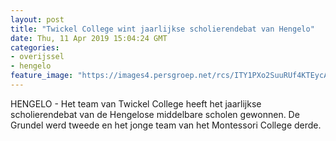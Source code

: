 ```yaml
---
layout: post
title: "Twickel College wint jaarlijkse scholierendebat van Hengelo"
date: Thu, 11 Apr 2019 15:04:24 GMT
categories: 
- overijssel 
- hengelo 
feature_image: "https://images4.persgroep.net/rcs/ITY1PXo2SuuRUf4KTEycAQRHJno/diocontent/145316701/_fitwidth/400/?appId=21791a8992982cd8da851550a453bd7f&quality=0.7"
---
```


HENGELO - Het team van Twickel College heeft het jaarlijkse scholierendebat van de Hengelose middelbare scholen gewonnen. De Grundel werd tweede en het jonge team van het Montessori College derde.
